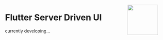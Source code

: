 <img
  src="https://avatars.githubusercontent.com/u/100199692?s=400&u=89bb3f9a03370171391fc1f06d6fa296122a62a1"
  align="right"
  width="100" />

# Flutter Server Driven UI

currently developing...
